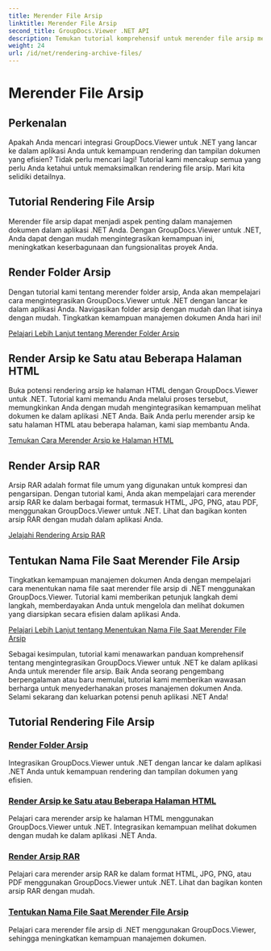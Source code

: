 ```yaml
---
title: Merender File Arsip
linktitle: Merender File Arsip
second_title: GroupDocs.Viewer .NET API
description: Temukan tutorial komprehensif untuk merender file arsip menggunakan GroupDocs.Viewer untuk .NET. Integrasikan dengan lancar dan efisien ke dalam aplikasi .NET Anda.
weight: 24
url: /id/net/rendering-archive-files/
---
```


# Merender File Arsip

## Perkenalan

Apakah Anda mencari integrasi GroupDocs.Viewer untuk .NET yang lancar ke dalam aplikasi Anda untuk kemampuan rendering dan tampilan dokumen yang efisien? Tidak perlu mencari lagi! Tutorial kami mencakup semua yang perlu Anda ketahui untuk memaksimalkan rendering file arsip. Mari kita selidiki detailnya.

## Tutorial Rendering File Arsip

Merender file arsip dapat menjadi aspek penting dalam manajemen dokumen dalam aplikasi .NET Anda. Dengan GroupDocs.Viewer untuk .NET, Anda dapat dengan mudah mengintegrasikan kemampuan ini, meningkatkan keserbagunaan dan fungsionalitas proyek Anda.

## Render Folder Arsip

Dengan tutorial kami tentang merender folder arsip, Anda akan mempelajari cara mengintegrasikan GroupDocs.Viewer untuk .NET dengan lancar ke dalam aplikasi Anda. Navigasikan folder arsip dengan mudah dan lihat isinya dengan mudah. Tingkatkan kemampuan manajemen dokumen Anda hari ini!

[Pelajari Lebih Lanjut tentang Merender Folder Arsip](./render-archive-folder/)

## Render Arsip ke Satu atau Beberapa Halaman HTML

Buka potensi rendering arsip ke halaman HTML dengan GroupDocs.Viewer untuk .NET. Tutorial kami memandu Anda melalui proses tersebut, memungkinkan Anda dengan mudah mengintegrasikan kemampuan melihat dokumen ke dalam aplikasi .NET Anda. Baik Anda perlu merender arsip ke satu halaman HTML atau beberapa halaman, kami siap membantu Anda.

[Temukan Cara Merender Arsip ke Halaman HTML](./render-archives-html/)

## Render Arsip RAR

Arsip RAR adalah format file umum yang digunakan untuk kompresi dan pengarsipan. Dengan tutorial kami, Anda akan mempelajari cara merender arsip RAR ke dalam berbagai format, termasuk HTML, JPG, PNG, atau PDF, menggunakan GroupDocs.Viewer untuk .NET. Lihat dan bagikan konten arsip RAR dengan mudah dalam aplikasi Anda.

[Jelajahi Rendering Arsip RAR](./render-rar/)

## Tentukan Nama File Saat Merender File Arsip

Tingkatkan kemampuan manajemen dokumen Anda dengan mempelajari cara menentukan nama file saat merender file arsip di .NET menggunakan GroupDocs.Viewer. Tutorial kami memberikan petunjuk langkah demi langkah, memberdayakan Anda untuk mengelola dan melihat dokumen yang diarsipkan secara efisien dalam aplikasi Anda.

[Pelajari Lebih Lanjut tentang Menentukan Nama File Saat Merender File Arsip](./specify-filename-render-archive/)

Sebagai kesimpulan, tutorial kami menawarkan panduan komprehensif tentang mengintegrasikan GroupDocs.Viewer untuk .NET ke dalam aplikasi Anda untuk merender file arsip. Baik Anda seorang pengembang berpengalaman atau baru memulai, tutorial kami memberikan wawasan berharga untuk menyederhanakan proses manajemen dokumen Anda. Selami sekarang dan keluarkan potensi penuh aplikasi .NET Anda!
## Tutorial Rendering File Arsip
### [Render Folder Arsip](./render-archive-folder/)
Integrasikan GroupDocs.Viewer untuk .NET dengan lancar ke dalam aplikasi .NET Anda untuk kemampuan rendering dan tampilan dokumen yang efisien.
### [Render Arsip ke Satu atau Beberapa Halaman HTML](./render-archives-html/)
Pelajari cara merender arsip ke halaman HTML menggunakan GroupDocs.Viewer untuk .NET. Integrasikan kemampuan melihat dokumen dengan mudah ke dalam aplikasi .NET Anda.
### [Render Arsip RAR](./render-rar/)
Pelajari cara merender arsip RAR ke dalam format HTML, JPG, PNG, atau PDF menggunakan GroupDocs.Viewer untuk .NET. Lihat dan bagikan konten arsip RAR dengan mudah.
### [Tentukan Nama File Saat Merender File Arsip](./specify-filename-render-archive/)
Pelajari cara merender file arsip di .NET menggunakan GroupDocs.Viewer, sehingga meningkatkan kemampuan manajemen dokumen.